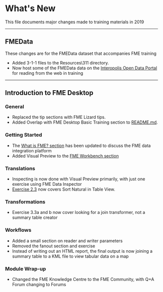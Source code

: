 # What's New

This file documents major changes made to training materials in 2019

---

## FMEData

These changes are for the FMEData dataset that accompanies FME training

- Added 3-1-1 files to the Resources\\311 directory.
- Now host some of the FMEData data on the [Interopolis Open Data Portal](fme.ly/interopolis) for reading from the web in training

---

## Introduction to FME Desktop

### General

- Replaced the tip sections with FME Lizard tips.
- Added Overlap with FME Desktop Basic Training section to [README.md](..\README.md).

### Getting Started

- The [What is FME? section](..\1.getting-started\1.02.what-is-fme.md) has been updated to discuss the FME data integration platform
- Added Visual Preview to the [FME Workbench section](..\1.getting-started\1.04.fme-workbench.md)

### Translations

- Inspecting is now done with Visual Preview primarily, with just one exercise using FME Data Inspector
- [Exercise 2.3](2.translations\2.07.ex2.3.md) now covers Sort Natural in Table View.

### Transformations

- Exercise 3.3a and b now cover looking for a join transformer, not a summary table creator

### Workflows

- Added a small section on reader and writer parameters
- Removed the fanout section and exercise
- Instead of writing out an HTML report, the final output is now joining a summary table to a KML file to view tabular data on a map

### Module Wrap-up

- Changed the FME Knowledge Centre to the FME Community, with Q+A Forum changing to Forums
